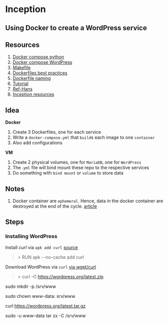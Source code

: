 # Inception

## Using Docker to create a WordPress service

## Resources

1. [Docker compose python](https://docs.docker.com/compose/gettingstarted/)
2. [Docker compose WordPress](https://docs.docker.com/samples/wordpress/)
3. [Makefile](https://medium.com/freestoneinfotech/simplifying-docker-compose-operations-using-makefile-26d451456d63)
4. [Dockerfiles best practices](https://docs.docker.com/develop/develop-images/dockerfile_best-practices/)
5. [Dockerfile naming](https://docs.docker.com/compose/compose-file/compose-file-v3/)
6. [Tutorial](https://medium.com/swlh/wordpress-deployment-with-nginx-php-fpm-and-mariadb-using-docker-compose-55f59e5c1a)
7. [Ref-Hans](https://hub.docker.com/r/hanshazairi/42ools)
8. [Inception resources](https://awesomeopensource.com/project/barimehdi77/inception)

## Idea

**Docker**

1. Create 3 Dockerfiles, one for each service
2. Write a `docker-compose.yml` that `build`s each image to one `container`
3. Also add configurations

**VM**

1. Create 2 physical volumes, one for `MariaDB`, one for `WordPress`
2. The .`yml` file will bind mount these repo to the respective services
3. Do something with `bind mount` or `volume` to store data

## Notes

1. Docker container are `ephemeral`. Hence, data in the docker container are destroyed at the end of the cycle. [article](https://medium.com/@maannniii/why-are-docker-containers-ephemeral-169c99d77455)

## Steps

### Installing WordPress

Install _curl_ via `apk add curl` [source](https://www.cyberciti.biz/faq/how-to-install-curl-on-alpine-linux/)

> \> RUN apk --no-cache add curl

Download WordPress via `curl` [via wget/curl](https://www.configserverfirewall.com/linux-tutorials/wget-wordpress-download/)

> \> curl -O https://wordpress.org/latest.zip

sudo mkdir -p /srv/www

sudo chown www-data: srv/www

curl https://wordpress.org/latest.tar.gz

sudo -u www-data tar zx -C /srv/www

